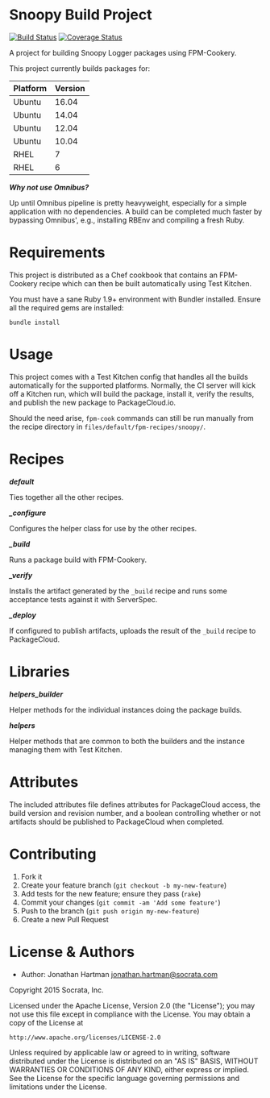 Snoopy Build Project
====================
[![Build Status](https://img.shields.io/travis/socrata-platform/snoopy-build.svg)][travis]
[![Coverage Status](https://img.shields.io/coveralls/socrata-platform/snoopy-build.svg)][coveralls]

[travis]: https://travis-ci.org/socrata-platform/snoopy-build
[coveralls]: https://coveralls.io/r/socrata-platform/snoopy-build

A project for building Snoopy Logger packages using FPM-Cookery.

This project currently builds packages for:

| Platform | Version |
|----------|---------|
| Ubuntu   | 16.04   |
| Ubuntu   | 14.04   |
| Ubuntu   | 12.04   |
| Ubuntu   | 10.04   |
| RHEL     | 7       |
| RHEL     | 6       |

***Why not use Omnibus?***

Up until
Omnibus pipeline is pretty heavyweight, especially
for a simple application with no dependencies. A build can be completed much
faster by bypassing Omnibus', e.g., installing RBEnv and compiling a fresh
Ruby.

Requirements
============

This project is distributed as a Chef cookbook that contains an FPM-Cookery
recipe which can then be built automatically using Test Kitchen.

You must have a sane Ruby 1.9+ environment with Bundler installed. Ensure all
the required gems are installed:

```shell
bundle install
```

Usage
=====
This project comes with a Test Kitchen config that handles all the builds
automatically for the supported platforms. Normally, the CI server will kick
off a Kitchen run, which will build the package, install it, verify the
results, and publish the new package to PackageCloud.io.

Should the need arise, `fpm-cook` commands can still be run manually from
the recipe directory in `files/default/fpm-recipes/snoopy/`.

Recipes
=======

***default***

Ties together all the other recipes.

***_configure***

Configures the helper class for use by the other recipes.

***_build***

Runs a package build with FPM-Cookery.

***_verify***

Installs the artifact generated by the `_build` recipe and runs some acceptance
tests against it with ServerSpec.

***_deploy***

If configured to publish artifacts, uploads the result of the `_build` recipe
to PackageCloud.

Libraries
=========

***helpers_builder***

Helper methods for the individual instances doing the package builds.

***helpers***

Helper methods that are common to both the builders and the instance managing
them with Test Kitchen.

Attributes
==========
The included attributes file defines attributes for PackageCloud access, the
build version and revision number, and a boolean controlling whether or not
artifacts should be published to PackageCloud when completed.

Contributing
============

1. Fork it
2. Create your feature branch (`git checkout -b my-new-feature`)
3. Add tests for the new feature; ensure they pass (`rake`)
4. Commit your changes (`git commit -am 'Add some feature'`)
5. Push to the branch (`git push origin my-new-feature`)
6. Create a new Pull Request

License & Authors
=================
- Author: Jonathan Hartman <jonathan.hartman@socrata.com>

Copyright 2015 Socrata, Inc.

Licensed under the Apache License, Version 2.0 (the "License");
you may not use this file except in compliance with the License.
You may obtain a copy of the License at

    http://www.apache.org/licenses/LICENSE-2.0

Unless required by applicable law or agreed to in writing, software
distributed under the License is distributed on an "AS IS" BASIS,
WITHOUT WARRANTIES OR CONDITIONS OF ANY KIND, either express or implied.
See the License for the specific language governing permissions and
limitations under the License.
